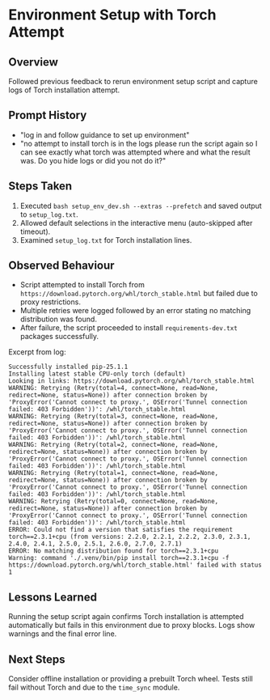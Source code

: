 # Environment Setup with Torch Attempt

## Overview
Followed previous feedback to rerun environment setup script and capture logs of Torch installation attempt.

## Prompt History
- "log in and follow guidance to set up environment"
- "no attempt to install torch is in the logs please run the script again so I can see exactly what torch was attempted where and what the result was. Do you hide logs or did you not do it?"

## Steps Taken
1. Executed `bash setup_env_dev.sh --extras --prefetch` and saved output to `setup_log.txt`.
2. Allowed default selections in the interactive menu (auto-skipped after timeout).
3. Examined `setup_log.txt` for Torch installation lines.

## Observed Behaviour
- Script attempted to install Torch from `https://download.pytorch.org/whl/torch_stable.html` but failed due to proxy restrictions.
- Multiple retries were logged followed by an error stating no matching distribution was found.
- After failure, the script proceeded to install `requirements-dev.txt` packages successfully.

Excerpt from log:
```
Successfully installed pip-25.1.1
Installing latest stable CPU-only torch (default)
Looking in links: https://download.pytorch.org/whl/torch_stable.html
WARNING: Retrying (Retry(total=4, connect=None, read=None, redirect=None, status=None)) after connection broken by 'ProxyError('Cannot connect to proxy.', OSError('Tunnel connection failed: 403 Forbidden'))': /whl/torch_stable.html
WARNING: Retrying (Retry(total=3, connect=None, read=None, redirect=None, status=None)) after connection broken by 'ProxyError('Cannot connect to proxy.', OSError('Tunnel connection failed: 403 Forbidden'))': /whl/torch_stable.html
WARNING: Retrying (Retry(total=2, connect=None, read=None, redirect=None, status=None)) after connection broken by 'ProxyError('Cannot connect to proxy.', OSError('Tunnel connection failed: 403 Forbidden'))': /whl/torch_stable.html
WARNING: Retrying (Retry(total=1, connect=None, read=None, redirect=None, status=None)) after connection broken by 'ProxyError('Cannot connect to proxy.', OSError('Tunnel connection failed: 403 Forbidden'))': /whl/torch_stable.html
WARNING: Retrying (Retry(total=0, connect=None, read=None, redirect=None, status=None)) after connection broken by 'ProxyError('Cannot connect to proxy.', OSError('Tunnel connection failed: 403 Forbidden'))': /whl/torch_stable.html
ERROR: Could not find a version that satisfies the requirement torch==2.3.1+cpu (from versions: 2.2.0, 2.2.1, 2.2.2, 2.3.0, 2.3.1, 2.4.0, 2.4.1, 2.5.0, 2.5.1, 2.6.0, 2.7.0, 2.7.1)
ERROR: No matching distribution found for torch==2.3.1+cpu
Warning: command './.venv/bin/pip install torch==2.3.1+cpu -f https://download.pytorch.org/whl/torch_stable.html' failed with status 1
```

## Lessons Learned
Running the setup script again confirms Torch installation is attempted automatically but fails in this environment due to proxy blocks. Logs show warnings and the final error line.

## Next Steps
Consider offline installation or providing a prebuilt Torch wheel. Tests still fail without Torch and due to the `time_sync` module.
